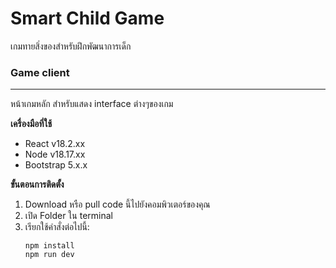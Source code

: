 # Smart Child Game
เกมทายสิ่งของสำหรับฝึกพัฒนาการเด็ก

### Game client
---
หน้าเกมหลัก สำหรับแสดง interface ต่างๆของเกม

**เครื่องมือที่ใช้**
- React v18.2.xx
- Node v18.17.xx
- Bootstrap 5.x.x

**ขั้นตอนการติดตั้ง**
1. Download หรือ pull code นี้ไปยังคอมพิวเตอร์ของคุณ
2. เปิด Folder ใน terminal
3. เรียกใช้คำสั่งต่อไปนี้:
    ```
    npm install
    npm run dev
    ```